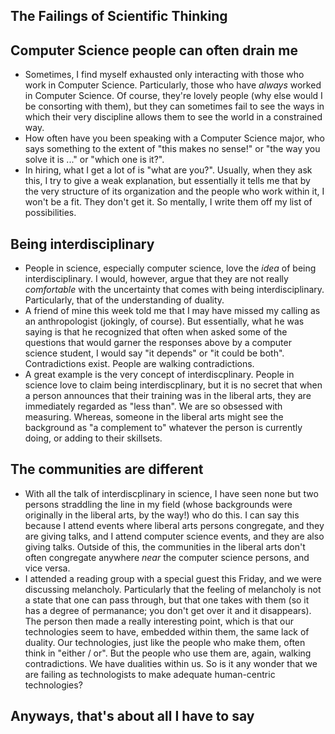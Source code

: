 ## The Failings of Scientific Thinking

## Computer Science people can often drain me
- Sometimes, I find myself exhausted only interacting with those who work in Computer Science. Particularly, those who have *always* worked in
  Computer Science. Of course, they're lovely people (why else would I be consorting with them), but they can sometimes fail to see the ways in
  which their very discipline allows them to see the world in a constrained way.
- How often have you been speaking with a Computer Science major, who says something to the extent of "this makes no sense!" or "the way you solve 
  it is ..." or "which one is it?". 
- In hiring, what I get a lot of is "what are you?". Usually, when they ask this, I try to give a weak explanation, but essentially it tells me that
  by the very structure of its organization and the people who work within it, I won't be a fit. They don't get it. So mentally, I write them off my list
  of possibilities.

## Being interdisciplinary
- People in science, especially computer science, love the *idea* of being interdisciplinary. I would, however, argue that they are not really
  *comfortable* with the uncertainty that comes with being interdisciplinary. Particularly, that of the understanding of duality.
- A friend of mine this week told me that I may have missed my calling as an anthropologist (jokingly, of course). But essentially, what he was saying
  is that he recognized that often when asked some of the questions that would garner the responses above by a computer science student, I would say
  "it depends" or "it could be both". Contradictions exist. People are walking contradictions. 
- A great example is the very concept of interdiscplinary. People in science love to claim being interdiscplinary, but it is no secret that when a person
  announces that their training was in the liberal arts, they are immediately regarded as "less than". We are so obsessed with measuring. Whereas, 
  someone in the liberal arts might see the background as "a complement to" whatever the person is currently doing, or adding to their skillsets.

## The communities are different
- With all the talk of interdiscplinary in science, I have seen none but two persons straddling the line in my field (whose backgrounds were originally
  in the liberal arts, by the way!) who do this. I can say this because I attend events where liberal arts persons congregate, and they are giving talks,
  and I attend computer science events, and they are also giving talks. Outside of this, the communities in the liberal arts don't often congregate 
  anywhere *near* the computer science persons, and vice versa.
- I attended a reading group with a special guest this Friday, and we were discussing melancholy. Particularly that the feeling of melancholy is not a 
  state that one can pass through, but that one takes with them (so it has a degree of permanance; you don't get over it and it disappears). The person
  then made a really interesting point, which is that our technologies seem to have, embedded within them, the same lack of duality. Our technologies,
  just like the people who make them, often think in "either / or". But the people who use them are, again, walking contradictions. We have dualities
  within us. So is it any wonder that we are failing as technologists to make adequate human-centric technologies? 
  
## Anyways, that's about all I have to say

